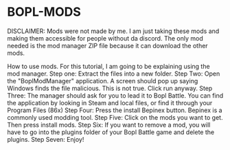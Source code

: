 # BOPL-MODS
DISCLAIMER: Mods were not made by me. I am just taking these mods and making them accessible for people without da discord. 
The only mod needed is the mod manager ZIP file because it can download the other mods.

How to use mods. For this tutorial, I am going to be explaining using the mod manager.
Step one: Extract the files into a new folder.
Step Two: Open the "BoplModManager" application. A screen should pop up saying Windows finds the file malicious. This is not true. Click run anyway.
Step Three: The manager should ask for you to lead it to Bopl Battle. You can find the application by looking in Steam and local files, or find it through your Program Files (86x)
Step Four: Press the install Bepinex button. Bepinex is a commonly used modding tool.
Step Five: Click on the mods you want to get. Then press install mods.
Step Six: If you want to remove a mod, you will have to go into the plugins folder of your Bopl Battle game and delete the plugins.
Step Seven: Enjoy!
